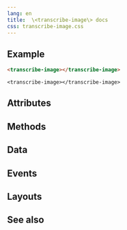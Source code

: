```yaml
---
lang: en
title:  \<transcribe-image\> docs
css: transcribe-image.css
---
```


<main>

<section id=example>

## Example


```html
<transcribe-image></transcribe-image>
```

```{=html}
<transcribe-image></transcribe-image>
```



</section>

<section id=attributes>

## Attributes

</section>

<section id=methods>

## Methods

</section>

<section id=data>

## Data

</section>

<section id=events>

## Events

</section>

<section id=layouts>

## Layouts

</section>

<section id=see-also>

## See also

</main>


<script type="module">
import {TranscribeImage} from './TranscribeImage.js'

window.transcribeImage = document.querySelector('transcribe-image')
</script>

